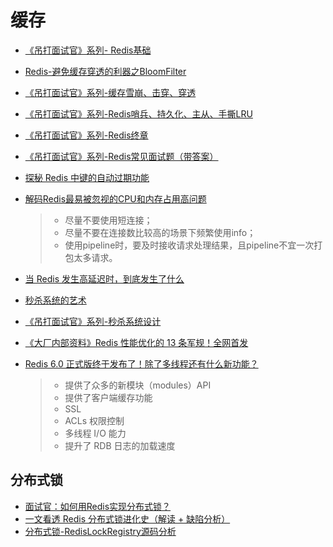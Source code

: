 # 缓存
* [《吊打面试官》系列- Redis基础](https://juejin.im/post/5db66ed9e51d452a2f15d833)
* [Redis-避免缓存穿透的利器之BloomFilter](https://juejin.im/post/5db69365518825645656c0de)
* [《吊打面试官》系列-缓存雪崩、击穿、穿透](https://juejin.im/post/5dbef8306fb9a0203f6fa3e2)
* [《吊打面试官》系列-Redis哨兵、持久化、主从、手撕LRU](https://juejin.im/post/5dc3a9fbf265da4d3c072eab)
* [《吊打面试官》系列-Redis终章](https://juejin.im/post/5dc850b4e51d452c2308ee27)
* [《吊打面试官》系列-Redis常见面试题（带答案）](https://juejin.im/post/5dcaebea518825571f5c4ab0)
* [探秘 Redis 中键的自动过期功能](https://mp.weixin.qq.com/s?__biz=MzA3NDcyMTQyNQ==&mid=2649263256&idx=1&sn=f5dbd5610d197c568a254bcbc973880e)
* [解码Redis最易被忽视的CPU和内存占用高问题](https://mp.weixin.qq.com/s?__biz=MzI4NTA1MDEwNg==&mid=2650781521&idx=1&sn=c0b0512b636a5e109299171bfa178f5e)
  > - 尽量不要使用短连接；
  > - 尽量不要在连接数比较高的场景下频繁使用info；
  > - 使用pipeline时，要及时接收请求处理结果，且pipeline不宜一次打包太多请求。

* [当 Redis 发生高延迟时，到底发生了什么](https://mp.weixin.qq.com/s?__biz=Mzg2NjE5NDQyOA==&mid=2247483922&idx=1&sn=1dd95a66d654cfd4aee7c31280aef1eb)
* [秒杀系统的艺术](https://juejin.im/post/5d84e21f6fb9a06ac8248149)
* [《吊打面试官》系列-秒杀系统设计](https://juejin.im/post/5dd09f5af265da0be72aacbd)
* [《大厂内部资料》Redis 性能优化的 13 条军规！全网首发](https://mp.weixin.qq.com/s?__biz=MzU1NTkwODE4Mw==&mid=2247484916&idx=1&sn=d49ea56a1725aa140fc222266c1fc32f)
* [Redis 6.0 正式版终于发布了！除了多线程还有什么新功能？](https://mp.weixin.qq.com/s/hMTGgyE6g36DnUoAGDihbw)
  > - 提供了众多的新模块（modules）API
  > - 提供了客户端缓存功能
  > - SSL
  > - ACLs 权限控制
  > - 多线程 I/O 能力
  > - 提升了 RDB 日志的加载速度

## 分布式锁
* [面试官：如何用Redis实现分布式锁？](https://juejin.im/post/5e9473f5e51d454702460323)
* [一文看透 Redis 分布式锁进化史（解读 + 缺陷分析）](https://mp.weixin.qq.com/s?__biz=MzUzMTA2NTU2Ng==&mid=2247486492&idx=1&sn=d1bebca555cea270be26bc7db71f2d97)
* [分布式锁-RedisLockRegistry源码分析](https://www.cnblogs.com/f-zhao/p/6836869.html)
